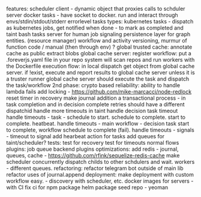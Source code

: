 features:
	scheduler client - dynamic object that proxies calls to schduler server
	docker tasks - have socket to docker. run and interact through envs/stdin/stdout/stderr errorlevel
	tasks types:
		kubernetes tasks - dispatch as kubernetes jobs, get notified when done - to mark as completed and taint
		bash tasks
	server for human job signaling
	persistence layer for graph entities. (resource manager)
	workflow and activity versioning, murmur of function code / manual (then through env) ?
	global trusted cache:
		annotate cache as public
		extract blobs
		global cache server:
			register workflow:
				put a .foreverjs.yaml file in your repo
				system will scan repos and run workers with the Dockerfile
			execution flow:
				in local dispatch
				get object from global cache server. 
				if !exist, execute and report results to global cache server unless it is a truster runner
				global cache server should execute the task and dispatch the task/workflow
				2nd phase: crypto based
reliability:
	ability to handle lambda fails
	add locking - https://github.com/mike-marcacci/node-redlock
	reset timer in recovery
	make journal addition a transactional process - in task completion and in decision complete
	retries should have a different dispatchid
	handle more timeouts in taint
	handle decision task timeout
	handle timeouts - task - schedule to start. schedule to complete. start to complete. heatbeat.
	handle timeouts - main workflow - decision task start to complete, workflow schedule to complete (fail).
	handle timeouts - signals - timeout to signal
	add hearbeat action for tasks
	add queues for taint/scheduler?
tests:
	test for recovery
	test for timeouts
	normal flows	
plugins:
	job queue backend plugins
optimizations:
	add redis - journal, queues, cache - https://github.com/rfink/sequelize-redis-cache
	make scheduler concurrently dispatch childs to other schdulers and wait.
	workers - different queues.
refactoring:
	refactor telegram bot outside of main lib
	refactor uses of journal.append
deployment:
	make deployment with custom workflow easy. - discovery with scheduler, etc.
	docker images for servers - with CI
	fix ci for npm package
	helm package
	seed repo - yeoman
	
	
